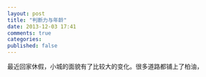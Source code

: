 ```yaml
---
layout: post
title: "判断力与年龄"
date: 2013-12-03 17:41
comments: true
categories: 
published: false
---
```


最近回家休假，小城的面貌有了比较大的变化。很多道路都铺上了柏油，